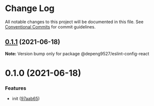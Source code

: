 # Change Log

All notable changes to this project will be documented in this file.
See [Conventional Commits](https://conventionalcommits.org) for commit guidelines.

## [0.1.1](https://github.com/Depeng0929/eslint-config/compare/v0.1.0...v0.1.1) (2021-06-18)

**Note:** Version bump only for package @depeng9527/eslint-config-react





# 0.1.0 (2021-06-18)


### Features

* init ([97aab65](https://github.com/Depeng0929/eslint-config/commit/97aab659f8859800616b09d6ff5dc08f222cbf58))
